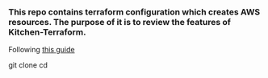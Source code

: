 ### This repo contains terraform configuration which creates AWS resources. The purpose of it is to review the features of Kitchen-Terraform.

Following [this guide](https://newcontext-oss.github.io/kitchen-terraform/tutorials/extensive_kitchen_terraform.html)

git clone
cd
